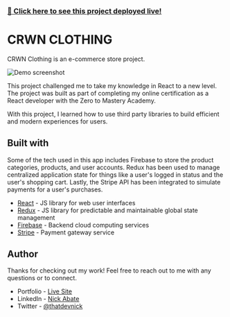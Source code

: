 ### [🔗 Click here to see this project deployed live!](https://nick-abate-ecommerce-app.netlify.app/)

# CRWN CLOTHING

CRWN Clothing is an e-commerce store project.

![Demo screenshot](./demo/screenshot.png)

This project challenged me to take my knowledge in React to a new level. The project was built as part of completing my online certification as a React developer with the Zero to Mastery Academy.

With this project, I learned how to use third party libraries to build efficient and modern experiences for users.

## Built with

Some of the tech used in this app includes Firebase to store the product categories, products, and user accounts. Redux has been used to manage centralized application state for things like a user's logged in status and the user's shopping cart. Lastly, the Stripe API has been integrated to simulate payments for a user's purchases.

- [React](https://reactjs.org/) - JS library for web user interfaces
- [Redux](https://expressjs.com/) - JS library for predictable and maintainable global state management
- [Firebase](https://firebase.google.com/) - Backend cloud computing services
- [Stripe](https://docs.stripe.com/) - Payment gateway service 

## Author

Thanks for checking out my work! Feel free to reach out to me with any questions or to connect.

- Portfolio - [Live Site](https://nickabate.dev/)
- LinkedIn - [Nick Abate](https://www.linkedin.com/in/nick-abate/)
- Twitter - [@thatdevnick](https://twitter.com/thatdevnick)
